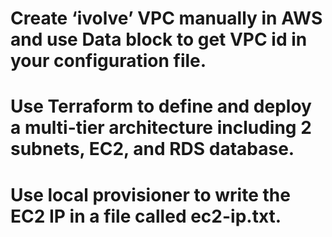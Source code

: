 # Create ‘ivolve’ VPC manually in AWS and use Data block to get VPC id in your configuration file. 
# Use Terraform to define and deploy a multi-tier architecture including 2 subnets, EC2, and RDS database. 
# Use local provisioner to write the EC2 IP in a file called ec2-ip.txt.
